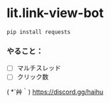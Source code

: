 # lit.link-view-bot

`pip install requests`

### やること：
- [ ] マルチスレッド
- [ ] クリック数

( *´艸｀)
https://discord.gg/haihu
